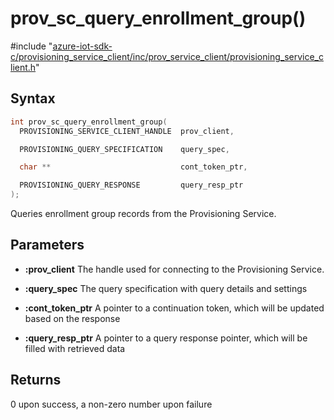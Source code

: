 # prov_sc_query_enrollment_group()

\#include "[azure-iot-sdk-c/provisioning_service_client/inc/prov_service_client/provisioning_service_client.h](../iot-c-ref-provisioning-service-client-h.md)"  

## Syntax

```C
int prov_sc_query_enrollment_group(
  PROVISIONING_SERVICE_CLIENT_HANDLE  prov_client,

  PROVISIONING_QUERY_SPECIFICATION    query_spec,

  char **                             cont_token_ptr,

  PROVISIONING_QUERY_RESPONSE         query_resp_ptr
);
```

Queries enrollment group records from the Provisioning Service.

## Parameters
* **:prov_client** The handle used for connecting to the Provisioning Service. 

* **:query_spec** The query specification with query details and settings 

* **:cont_token_ptr** A pointer to a continuation token, which will be updated based on the response 

* **:query_resp_ptr** A pointer to a query response pointer, which will be filled with retrieved data

## Returns
0 upon success, a non-zero number upon failure

